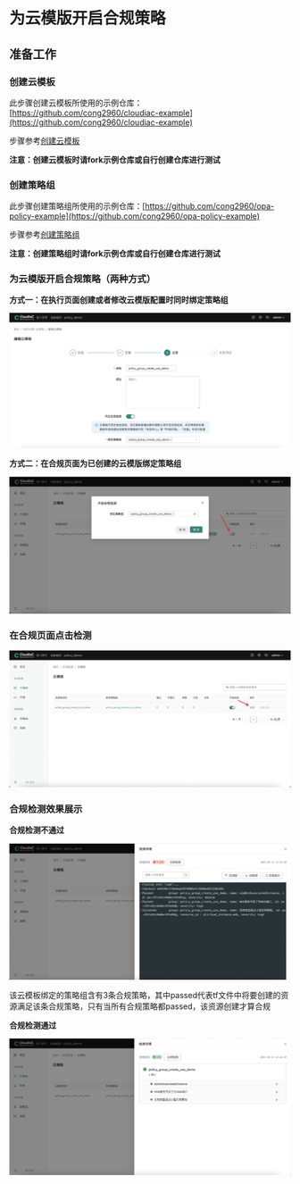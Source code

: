 # 为云模版开启合规策略

## 准备工作

### 创建云模板

此步骤创建云模板所使用的示例仓库：[https://github.com/cong2960/cloudiac-example](https://github.com/cong2960/cloudiac-example)

步骤参考[创建云模板](../quick-start/create-template.md)

**注意：创建云模板时请fork示例仓库或自行创建仓库进行测试**

### 创建策略组

此步骤创建策略组所使用的示例仓库：[https://github.com/cong2960/opa-policy-example](https://github.com/cong2960/opa-policy-example)

步骤参考[创建策略组](../cases/create-policy-group.md)

**注意：创建策略组时请fork示例仓库或自行创建仓库进行测试**

### 为云模版开启合规策略（两种方式）

**方式一：在执行页面创建或者修改云模版配置时同时绑定策略组**

![img](../images/template-enable-policy-group1.png)

**方式二：在合规页面为已创建的云模版绑定策略组**

![img](../images/template-enable-policy-group2.png)

### 在合规页面点击检测
![img](../images/template-enable-policy-group3.png)

### 合规检测效果展示

**合规检测不通过**

![img](../images/template-enable-policy-group4.png)

该云模板绑定的策略组含有3条合规策略，其中passed代表tf文件中将要创建的资源满足该条合规策略，只有当所有合规策略都passed，该资源创建才算合规
    
**合规检测通过**

![img](../images/template-enable-policy-group5.png)